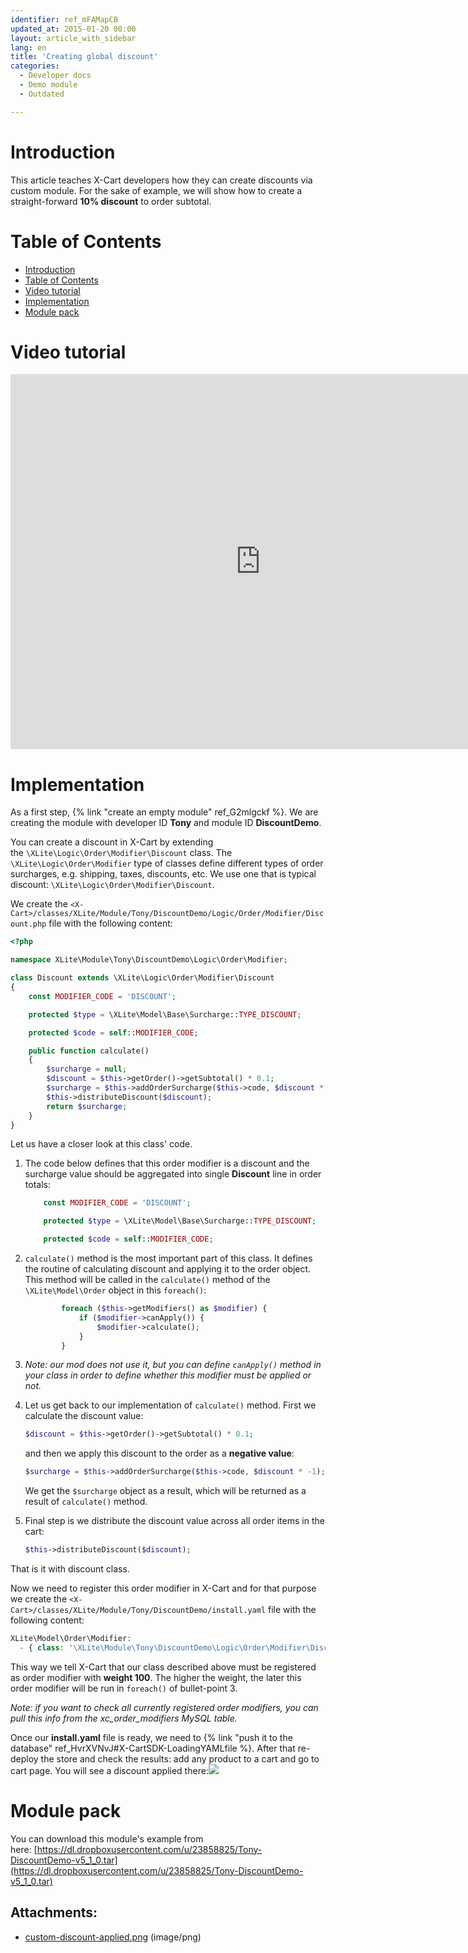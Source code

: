 ```yaml
---
identifier: ref_mFAMapCB
updated_at: 2015-01-20 00:00
layout: article_with_sidebar
lang: en
title: 'Creating global discount'
categories:
  - Developer docs
  - Demo module
  - Outdated

---
```



# Introduction

This article teaches X-Cart developers how they can create discounts via custom module. For the sake of example, we will show how to create a straight-forward **10% discount** to order subtotal.

# Table of Contents

*   [Introduction](#introduction)
*   [Table of Contents](#table-of-contents)
*   [Video tutorial](#video-tutorial)
*   [Implementation](#implementation)
*   [Module pack](#module-pack)

# Video tutorial

<iframe class="youtube-player" type="text/html" style="width: 800px; height: 600px" src="http://www.youtube.com/embed/OmskLxiaweM" frameborder="0"></iframe>

# Implementation

As a first step, {% link "create an empty module" ref_G2mlgckf %}. We are creating the module with developer ID **Tony** and module ID **DiscountDemo**.

You can create a discount in X-Cart by extending the `\XLite\Logic\Order\Modifier\Discount` class. The `\XLite\Logic\Order\Modifier` type of classes define different types of order surcharges, e.g. shipping, taxes, discounts, etc. We use one that is typical discount: `\XLite\Logic\Order\Modifier\Discount`.

We create the `<X-Cart>/classes/XLite/Module/Tony/DiscountDemo/Logic/Order/Modifier/Discount.php` file with the following content: 

```php
<?php

namespace XLite\Module\Tony\DiscountDemo\Logic\Order\Modifier;

class Discount extends \XLite\Logic\Order\Modifier\Discount
{
    const MODIFIER_CODE = 'DISCOUNT';

    protected $type = \XLite\Model\Base\Surcharge::TYPE_DISCOUNT;

    protected $code = self::MODIFIER_CODE;

    public function calculate()
    {
        $surcharge = null;
        $discount = $this->getOrder()->getSubtotal() * 0.1;
        $surcharge = $this->addOrderSurcharge($this->code, $discount * -1);
        $this->distributeDiscount($discount);
        return $surcharge;
    }
}
```

Let us have a closer look at this class' code.

1.  The code below defines that this order modifier is a discount and the surcharge value should be aggregated into single **Discount** line in order totals: 

    ```php
        const MODIFIER_CODE = 'DISCOUNT';

        protected $type = \XLite\Model\Base\Surcharge::TYPE_DISCOUNT;

        protected $code = self::MODIFIER_CODE;
    ```

2.  `calculate()` method is the most important part of this class. It defines the routine of calculating discount and applying it to the order object. This method will be called in the `calculate()` method of the `\XLite\Model\Order` object in this `foreach()`: 

    ```php
            foreach ($this->getModifiers() as $modifier) {
                if ($modifier->canApply()) {
                    $modifier->calculate();
                }
            }
    ```

3.  _Note: our mod does not use it, but you can define `canApply()` method in your class in order to define whether this modifier must be applied or not._
4.  Let us get back to our implementation of `calculate()` method. First we calculate the discount value: 

    ```php
    $discount = $this->getOrder()->getSubtotal() * 0.1;
    ```

    and then we apply this discount to the order as a **negative value**: 

    ```php
    $surcharge = $this->addOrderSurcharge($this->code, $discount * -1);
    ```

    We get the `$surcharge` object as a result, which will be returned as a result of `calculate()` method.

5.  Final step is we distribute the discount value across all order items in the cart: 

    ```php
    $this->distributeDiscount($discount);
    ```

That is it with discount class.

Now we need to register this order modifier in X-Cart and for that purpose we create the `<X-Cart>/classes/XLite/Module/Tony/DiscountDemo/install.yaml` file with the following content: 

```php
XLite\Model\Order\Modifier:
  - { class: '\XLite\Module\Tony\DiscountDemo\Logic\Order\Modifier\Discount', weight: 100 }
```

This way we tell X-Cart that our class described above must be registered as order modifier with **weight 100**. The higher the weight, the later this order modifier will be run in `foreach()` of bullet-point 3.

_Note: if you want to check all currently registered order modifiers, you can pull this info from the xc_order_modifiers MySQL table._

Once our **install.yaml** file is ready, we need to {% link "push it to the database" ref_HvrXVNvJ#X-CartSDK-LoadingYAMLfile %}. After that re-deploy the store and check the results: add any product to a cart and go to cart page. You will see a discount applied there:![]({{site.baseurl}}/attachments/8225204/8356110.png)

# Module pack

You can download this module's example from here: [https://dl.dropboxusercontent.com/u/23858825/Tony-DiscountDemo-v5_1_0.tar](https://dl.dropboxusercontent.com/u/23858825/Tony-DiscountDemo-v5_1_0.tar)

## Attachments:

* [custom-discount-applied.png]({{site.baseurl}}/attachments/8225204/8356110.png) (image/png)